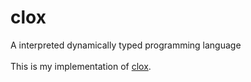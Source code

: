 # clox

A interpreted dynamically typed programming language <br/><br/>
This is my implementation of [clox](https://craftinginterpreters.com/).

